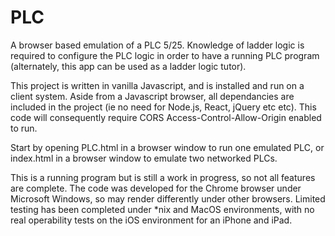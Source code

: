 # PLC
A browser based emulation of a PLC 5/25.  Knowledge of ladder logic is required to configure the PLC logic in order to have a running PLC program (alternately, this app can be used as a ladder logic tutor).

This project is written in vanilla Javascript, and is installed and run on a client system. Aside from a Javascript browser, all dependancies are included in the project (ie no need for Node.js, React, jQuery etc etc). This code will consequently require CORS Access-Control-Allow-Origin enabled to run.

Start by opening PLC.html in a browser window to run one emulated PLC, or index.html in a browser window to emulate two networked PLCs.

This is a running program but is still a work in progress, so not all features are complete. The code was developed for the Chrome browser under Microsoft Windows, so may render differently under other browsers. Limited testing has been completed under *nix and MacOS environments, with no real operability tests on the iOS environment for an iPhone and iPad.

